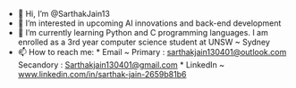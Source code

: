 - 👋 Hi, I’m @SarthakJain13
- 👀 I’m interested in upcoming AI innovations and back-end development
- 🌱 I’m currently learning Python and C programming languages. I am enrolled as a 3rd year computer science student at UNSW ~ Sydney
- 📫 How to reach me:
        * Email ~ 
            Primary : sarthakjain130401@outlook.com
            Secandory : Sarthakjain130401@gmail.com 
        * LinkedIn ~ www.linkedin.com/in/sarthak-jain-2659b81b6
        

<!---
SarthakJain13/SarthakJain13 is a ✨ special ✨ repository because its `README.md` (this file) appears on your GitHub profile.
You can click the Preview link to take a look at your changes.
--->

